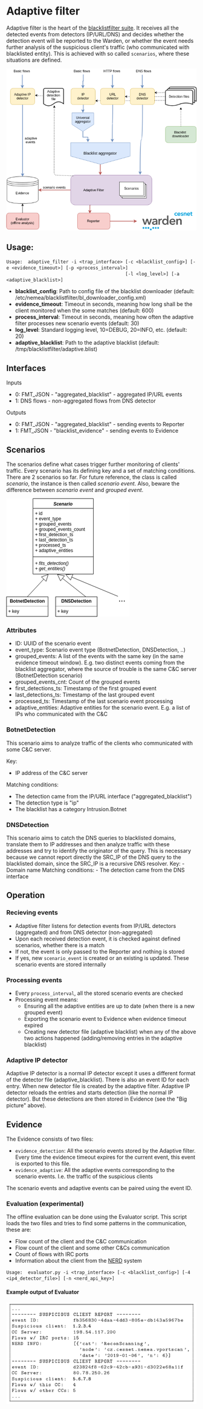 # Adaptive filter

Adaptive filter is the heart of the [blacklistfilter suite](../README.md). It receives all the detected events from
detectors (IP/URL/DNS) and decides whether the detection event will be reported to the Warden, or whether the event
needs further analysis of the suspicious client's traffic (who communicated with blacklisted entity). This is achieved with
so called `scenarios`, where these situations are defined. 


![Big picture](../doc/big_picture.png)


## Usage:

```
Usage:	adaptive_filter -i <trap_interface> [-c <blacklist_config>] [-e <evidence_timeout>] [-p <process_interval>]
                                            [-l <log_level>] [-a <adaptive_blacklist>]
```

- **blacklist_config**: Path to config file of the blacklist downloader (default: /etc/nemea/blacklistfilter/bl_downloader_config.xml)
- **evidence_timeout**: Timeout in seconds, meaning how long shall be the client monitored when the some matches (default: 600)
- **process_interval**: Timeout in seconds, meaning how often the adaptive filter processes new scenario events (default: 30)
- **log_level**: Standard logging level, 10=DEBUG, 20=INFO, etc. (default: 20)
- **adaptive_blacklist**: Path to the adaptive blacklist (default: /tmp/blacklistfilter/adaptive.blist)


## Interfaces
Inputs
   - 0: FMT_JSON - "aggregated_blacklist" - aggregated IP/URL events
   - 1: DNS flows - non-aggregated flows from DNS detector

Outputs
   - 0: FMT_JSON - "aggregated_blacklist" - sending events to Reporter
   - 1: FMT_JSON - "blacklist_evidence" - sending events to Evidence

## Scenarios
The scenarios define what cases trigger further monitoring of clients' traffic.
Every scenario has its defining key and a set of matching conditions. There are 2 scenarios so far.
For future reference, the class is called _scenario_, the instance is then called _scenario event_.
Also, beware the difference between _scenario event_ and _grouped event_.

![Scenario model](../doc/scenario.png)

### Attributes
- ID: UUID of the scenario event
- event_type: Scenario event type (BotnetDetection, DNSDetection, ..)
- grouped_events: A list of the events with the same key (in the same evidence timeout window). E.g. two distinct events
    coming from the blacklist aggregator, where the source of trouble is the same C&C server (BotnetDetection scenario)
- grouped_events_cnt: Count of the grouped events
- first_detections_ts: Timestamp of the first grouped event
- last_detections_ts: Timestamp of the last grouped event
- processed_ts: Timestamp of the last scenario event processing 
- adaptive_entities: Adaptive entities for the scenario event. E.g. a list of IPs who communicated with the C&C


### BotnetDetection
This scenario aims to analyze traffic of the clients who communicated with some C&C server.

Key:
   - IP address of the C&C server
    
Matching conditions:
   - The detection came from the IP/URL interface ("aggregated_blacklist")
   - The detection type is "ip"
   - The blacklist has a category Intrusion.Botnet

### DNSDetection
This scenario aims to catch the DNS queries to blacklisted domains, translate them to IP addresses and then analyze
traffic with these addresses and try to identify the originator of the query. This is necessary because we cannot
report directly the SRC_IP of the DNS query to the blacklisted domain, since the SRC_IP is a recursive DNS resolver.
Key:
    - Domain name
Matching conditions:
    - The detection came from the DNS interface

    
## Operation
### Recieving events
- Adaptive filter listens for detection events from IP/URL detectors (aggregated) and from DNS detector (non-aggregated)
- Upon each received detection event, it is checked against defined scenarios, whether there is a match
- If not, the event is only passed to the Reporter and nothing is stored
- If yes, new `scenario_event` is created or an existing is updated. These scenario events are stored internally

### Processing events
- Every `process_interval`, all the stored scenario events are checked
- Processing event means:
    - Ensuring all the adaptive entities are up to date (when there is a new grouped event)
    - Exporting the scenario event to Evidence when evidence timeout expired
    - Creating new detector file (adaptive blacklist) when any of the above two actions happened (adding/removing entries
    in the adaptive blacklist)
    
### Adaptive IP detector
Adaptive IP detector is a normal IP detector except it uses a different format of the detector file (adaptive_blacklist).
There is also an event ID for each entry. When new detector file is created by the adaptive filter. Adaptive IP detector reloads the entries and starts detection 
(like the normal IP detector). But these detections are then stored in Evidence (see the "Big picture" above).


## Evidence
The Evidence consists of two files:
- `evidence_detection`: All the scenario events stored by the Adaptive filter. Every time the evidence timeout expires for
the current event, this event is exported to this file.
- `evidence_adaptive`: All the adaptive events corresponding to the scenario events. I.e. the traffic of the suspicious clients

The scenario events and adaptive events can be paired using the event ID.

### Evaluation (experimental)
The offline evaluation can be done using the Evaluator script. This script loads the two files and tries to find some
patterns in the communication, these are:
- Flow count of the client and the C&C communication
- Flow count of the client and some other C&Cs communication
- Count of flows with IRC ports
- Information about the client from the [NERD](nerd.cesnet.cz) system


```
Usage:	evaluator.py -i <trap_interface> [-c <blacklist_config>] [-4 <ip4_detector_file>] [-n <nerd_api_key>]
```

#### Example output of Evaluator

![Evaluator](../doc/evaluator.png)
